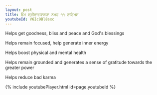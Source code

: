 ```yaml
---
layout: post
title: ਓਮ ਸ਼੍ਰੀਵਾਰਧਾਨਯਾ ਨਮਹ ੧੧ ਟਾਇਮਸ
youtubeId: V6Ic9Bl8sxc
---
```

 
 
Helps get goodness, bliss and peace and God's blessings
 
Helps remain focused, help generate inner energy 
 
Helps boost physical and mental health 
 
Helps remain grounded and generates a sense of gratitude towards the greater power 
 
Helps reduce bad karma
 
 
 
 


{% include youtubePlayer.html id=page.youtubeId %}
 
 
